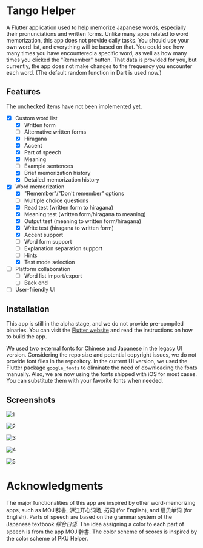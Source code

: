 # Tango Helper

A Flutter application used to help memorize Japanese words, especially their pronunciations and written forms. Unlike many apps related to word memorization, this app does not provide daily tasks. You should use your own word list, and everything will be based on that. You could see how many times you have encountered a specific word, as well as how many times you clicked the "Remember" button. That data is provided for you, but currently, the app does not make changes to the frequency you encounter each word. (The default random function in Dart is used now.)

## Features

The unchecked items have not been implemented yet.

- [x] Custom word list
  - [x] Written form
  - [ ] Alternative written forms
  - [x] Hiragana
  - [x] Accent
  - [x] Part of speech
  - [x] Meaning
  - [ ] Example sentences
  - [x] Brief memorization history
  - [x] Detailed memorization history
- [x] Word memorization
  - [x] "Remember"/"Don't remember" options
  - [ ] Multiple choice questions
  - [x] Read test (written form to hiragana)
  - [x] Meaning test (written form/hiragana to meaning)
  - [x] Output test (meaning to written form/hiragana)
  - [x] Write test (hiragana to written form)
  - [x] Accent support
  - [ ] Word form support
  - [ ] Explanation separation support
  - [ ] Hints
  - [x] Test mode selection
- [ ] Platform collaboration
  - [ ] Word list import/export
  - [ ] Back end
- [ ] User-friendly UI

## Installation

This app is still in the alpha stage, and we do not provide pre-compiled binaries. You can visit the [Flutter website](https://flutter.dev) and read the instructions on how to build the app.

We used two external fonts for Chinese and Japanese in the legacy UI version. Considering the repo size and potential copyright issues, we do not provide font files in the repository. In the current UI version, we used the Flutter package `google_fonts` to eliminate the need of downloading the fonts manually. Also, we are now using the fonts shipped with iOS for most cases. You can substitute them with your favorite fonts when needed.

## Screenshots

![1](./README.assets/1.png)

![2](./README.assets/2.png)

![3](./README.assets/3.png)

![4](./README.assets/4.png)

![5](./README.assets/5.png)

# Acknowledgments

The major functionalities of this app are inspired by other word-memorizing apps, such as MOJi辞書, 沪江开心词场, 拓词 (for English), and 扇贝单词 (for English). Parts of speech are based on the grammar system of the Japanese textbook *综合日语*. The idea assigning a color to each part of speech is from the app MOJi辞書. The color scheme of scores is inspired by the color scheme of PKU Helper.
